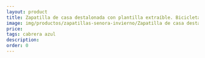 ```yaml
---
layout: product
title: Zapatilla de casa destalonada con plantilla extraíble. Bicicleta
image: img/productos/zapatillas-senora-invierno/Zapatilla de casa destalonada con plantilla extraíble. Bicicleta==cabrera azul.webp
price: 
tags: cabrera azul
description: 
order: 0
---
```

